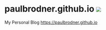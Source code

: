 # paulbrodner.github.io ![](https://travis-ci.org/paulbrodner/paulbrodner.github.io.svg?branch=master)
My Personal Blog https://paulbrodner.github.io


